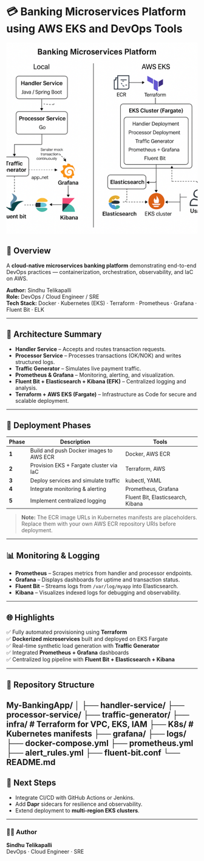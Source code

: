 # 💳 Banking Microservices Platform using AWS EKS and DevOps Tools

![Architecture](./Architecture.png)

## 📘 Overview
A **cloud-native microservices banking platform** demonstrating end-to-end DevOps practices — containerization, orchestration, observability, and IaC on AWS.

**Author:** Sindhu Telikapalli  
**Role:** DevOps / Cloud Engineer / SRE  
**Tech Stack:** Docker · Kubernetes (EKS) · Terraform · Prometheus · Grafana · Fluent Bit · ELK

---

## 🚀 Architecture Summary
- **Handler Service** – Accepts and routes transaction requests.  
- **Processor Service** – Processes transactions (OK/NOK) and writes structured logs.  
- **Traffic Generator** – Simulates live payment traffic.  
- **Prometheus & Grafana** – Monitoring, alerting, and visualization.  
- **Fluent Bit + Elasticsearch + Kibana (EFK)** – Centralized logging and analysis.  
- **Terraform + AWS EKS (Fargate)** – Infrastructure as Code for secure and scalable deployment.

---

## 🧩 Deployment Phases

| Phase | Description | Tools |
|-------|--------------|-------|
| **1** | Build and push Docker images to AWS ECR | Docker, AWS ECR |
| **2** | Provision EKS + Fargate cluster via IaC | Terraform, AWS |
| **3** | Deploy services and simulate traffic | kubectl, YAML |
| **4** | Integrate monitoring & alerting | Prometheus, Grafana |
| **5** | Implement centralized logging | Fluent Bit, Elasticsearch, Kibana |

> **Note:** The ECR image URLs in Kubernetes manifests are placeholders.  
> Replace them with your own AWS ECR repository URIs before deployment.

---

## 📊 Monitoring & Logging
- **Prometheus** – Scrapes metrics from handler and processor endpoints.  
- **Grafana** – Displays dashboards for uptime and transaction status.  
- **Fluent Bit** – Streams logs from `/var/log/myapp` into Elasticsearch.  
- **Kibana** – Visualizes indexed logs for debugging and observability.  

---

## 🌐 Highlights
✅ Fully automated provisioning using **Terraform**  
✅ **Dockerized microservices** built and deployed on EKS Fargate  
✅ Real-time synthetic load generation with **Traffic Generator**  
✅ Integrated **Prometheus + Grafana** dashboards  
✅ Centralized log pipeline with **Fluent Bit + Elasticsearch + Kibana**

---

## 📂 Repository Structure
My-BankingApp/
│
├── handler-service/
├── processor-service/
├── traffic-generator/
├── infra/                # Terraform for VPC, EKS, IAM
├── K8s/                  # Kubernetes manifests
├── grafana/
├── logs/
├── docker-compose.yml
├── prometheus.yml
├── alert_rules.yml
├── fluent-bit.conf
└── README.md
---

## 🏁 Next Steps
- Integrate CI/CD with GitHub Actions or Jenkins.  
- Add **Dapr** sidecars for resilience and observability.  
- Extend deployment to **multi-region EKS clusters**.

---

### 👩‍💻 Author
**Sindhu Telikapalli**  
DevOps · Cloud Engineer · SRE  
